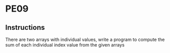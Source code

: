 # PE09

## Instructions

There are two arrays with individual values, write a program to compute the sum of each individual index value from the given arrays
